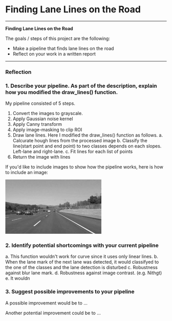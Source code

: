 # **Finding Lane Lines on the Road** 

---

**Finding Lane Lines on the Road**

The goals / steps of this project are the following:
* Make a pipeline that finds lane lines on the road
* Reflect on your work in a written report


[//]: # (Image References)

[image1]: ./examples/grayscale.jpg "Grayscale"

---

### Reflection

### 1. Describe your pipeline. As part of the description, explain how you modified the draw_lines() function.

My pipeline consisted of 5 steps. 
1. Convert the images to grayscale.
2. Apply Gaussian noise kernel
3. Apply Canny transform
4. Apply image-masking to clip ROI
5. Draw lane lines. Here I modified the draw_lines() function as follows.
  a. Calcurate hough lines from the processed image
  b. Classify the line(start point and end point) to two classes depends on each slopes. Left-lane and right-lane.
  c. Fit lines for each list of points
6. Return the image with lines

If you'd like to include images to show how the pipeline works, here is how to include an image: 

![alt text][image1]


### 2. Identify potential shortcomings with your current pipeline

a. This function wouldn't work for curve since it uses only linear lines.
b. When the lane mark of the next lane was detected, it would classifyed to the one of the classes and the lane detection is disturbed 
c. Robustness against blur lane mark.
d. Robustness against image contrast. (e.g. Nithgt)
e. It wouldn


### 3. Suggest possible improvements to your pipeline

A possible improvement would be to ...

Another potential improvement could be to ...
